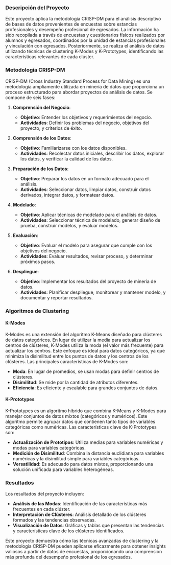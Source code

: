 ### Descripción del Proyecto

Este proyecto aplica la metodología CRISP-DM para el análisis descriptivo de bases de datos provenientes de encuestas sobre estancias profesionales y desempeño profesional de egresados. La información ha sido recopilada a través de encuestas y cuestionarios físicos realizados por alumnos y egresados, coordinados por la unidad de estancias profesionales y vinculación con egresados. Posteriormente, se realiza el análisis de datos utilizando técnicas de clustering K-Modes y K-Prototypes, identificando las características relevantes de cada clúster.

### Metodología CRISP-DM

CRISP-DM (Cross Industry Standard Process for Data Mining) es una metodología ampliamente utilizada en minería de datos que proporciona un proceso estructurado para abordar proyectos de análisis de datos. Se compone de seis fases:

1. **Comprensión del Negocio**:
   - **Objetivo**: Entender los objetivos y requerimientos del negocio.
   - **Actividades**: Definir los problemas del negocio, objetivos del proyecto, y criterios de éxito.
   
2. **Comprensión de los Datos**:
   - **Objetivo**: Familiarizarse con los datos disponibles.
   - **Actividades**: Recolectar datos iniciales, describir los datos, explorar los datos, y verificar la calidad de los datos.

3. **Preparación de los Datos**:
   - **Objetivo**: Preparar los datos en un formato adecuado para el análisis.
   - **Actividades**: Seleccionar datos, limpiar datos, construir datos derivados, integrar datos, y formatear datos.

4. **Modelado**:
   - **Objetivo**: Aplicar técnicas de modelado para el análisis de datos.
   - **Actividades**: Seleccionar técnica de modelado, generar diseño de prueba, construir modelos, y evaluar modelos.

5. **Evaluación**:
   - **Objetivo**: Evaluar el modelo para asegurar que cumple con los objetivos del negocio.
   - **Actividades**: Evaluar resultados, revisar proceso, y determinar próximos pasos.

6. **Despliegue**:
   - **Objetivo**: Implementar los resultados del proyecto de minería de datos.
   - **Actividades**: Planificar despliegue, monitorear y mantener modelo, y documentar y reportar resultados.

### Algoritmos de Clustering

#### K-Modes

K-Modes es una extensión del algoritmo K-Means diseñado para clústeres de datos categóricos. En lugar de utilizar la media para actualizar los centros de clústeres, K-Modes utiliza la moda (el valor más frecuente) para actualizar los centros. Este enfoque es ideal para datos categóricos, ya que minimiza la disimilitud entre los puntos de datos y los centros de los clústeres. Las principales características de K-Modes son:

- **Moda**: En lugar de promedios, se usan modas para definir centros de clústeres.
- **Disimilitud**: Se mide por la cantidad de atributos diferentes.
- **Eficiencia**: Es eficiente y escalable para grandes conjuntos de datos.

#### K-Prototypes

K-Prototypes es un algoritmo híbrido que combina K-Means y K-Modes para manejar conjuntos de datos mixtos (categóricos y numéricos). Este algoritmo permite agrupar datos que contienen tanto tipos de variables categóricas como numéricas. Las características clave de K-Prototypes son:

- **Actualización de Prototipos**: Utiliza medias para variables numéricas y modas para variables categóricas.
- **Medición de Disimilitud**: Combina la distancia euclidiana para variables numéricas y la disimilitud simple para variables categóricas.
- **Versatilidad**: Es adecuado para datos mixtos, proporcionando una solución unificada para variables heterogéneas.

### Resultados

Los resultados del proyecto incluyen:

- **Análisis de las Modas**: Identificación de las características más frecuentes en cada clúster.
- **Interpretación de Clústeres**: Análisis detallado de los clústeres formados y las tendencias observadas.
- **Visualización de Datos**: Gráficas y tablas que presentan las tendencias y características clave de los clústeres identificados.

Este proyecto demuestra cómo las técnicas avanzadas de clustering y la metodología CRISP-DM pueden aplicarse eficazmente para obtener insights valiosos a partir de datos de encuestas, proporcionando una comprensión más profunda del desempeño profesional de los egresados.
